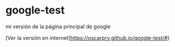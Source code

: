 # google-test
mi versión de la página principal de google

[Ver la versión en internet]https://oscarprv.github.io/google-test/#)

